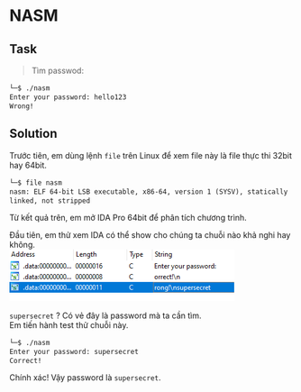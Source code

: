 # NASM
## Task
> Tìm passwod:
```
└─$ ./nasm
Enter your password: hello123
Wrong!
```

## Solution
Trước tiên, em dùng lệnh `file` trên Linux để xem file này là file thực thi 32bit hay 64bit.
```
└─$ file nasm
nasm: ELF 64-bit LSB executable, x86-64, version 1 (SYSV), statically linked, not stripped
```
Từ kết quả trên, em mở IDA Pro 64bit để phân tích chương trình.

Đầu tiên, em thử xem IDA có thể show cho chúng ta chuỗi nào khả nghi hay không.  
![](https://github.com/datthinh1801/NT209.L21.ANTN-Challenges/blob/main/nasm/nasm_secret.png)  

`supersecret` ? Có vẻ đây là password mà ta cần tìm.  
Em tiến hành test thử chuỗi này.  
```
└─$ ./nasm
Enter your password: supersecret
Correct!
```
Chính xác! Vậy password là `supersecret`.

